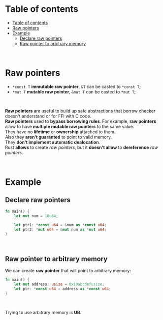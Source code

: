 # Table of contents
- [Table of contents](#table-of-contents)
- [Raw pointers](#raw-pointers)
- [Example](#example)
  - [Declare raw pointers](#declare-raw-pointers)
  - [Raw pointer to arbitrary memory](#raw-pointer-to-arbitrary-memory)

<br>

# Raw pointers
- `*const T` **immutable raw pointer**, `&T` can be casted to `*const T`;
- `*mut T` **mutable raw pointer**, `&mut T` can be casted to `*mut T`;

<br>

**Raw pointers** are useful to build up safe abstractions that borrow checker doesn't anderstand or for FFI with C code.<br>
**Raw pointers** used to **bypass borrowing rules**. For example, **raw pointers** allow to have **multiple mutable raw pointers** to the same value.<br>
They have no **lifetime** or **ownership** attached to them.<br>
Also they **aren't guaranted** to point to valid memory.<br>
They **don't implement automatic dealocation**.<br>
Rust **allows** to create *raw pointers*, but it **doesn't allow** to **dereference** *raw pointers*.

<br>

# Example
## Declare raw pointers
```Rust
fn main() {
    let mut num = 10u64;

    let ptr1: *const u64 = &num as *const u64;
    let ptr2: *mut u64 = &mut num as *mut u64;
}
```

<br>

## Raw pointer to arbitrary memory
We can create **raw pointer** that will point to arbitrary memory:
```Rust
fn main() {
    let mut address: usize = 0x10abcdefusize;
    let ptr: *const u64 = address as *const u64;
}
```

<br>

Trying to use arbitrary memory is **UB**.